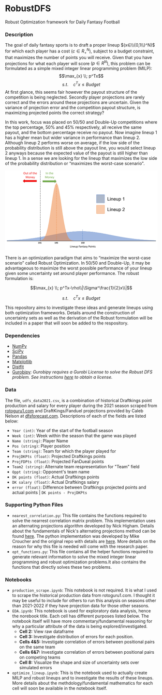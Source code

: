 # RobustDFS
Robust Optimization framework for Daily Fantasy Football

### Description
The goal of daily fantasy sports is to draft a proper lineup $(x∈\\{0,1\\}^N)$ for which each player has a cost $(c∈R_+^N)$, subject to a budget constraint, that maximizes the number of points you will receive. Given that you have projections for what each player will score $(p∈R^N)$, this problem can be formulated as a simple mixed integer linear programming problem (MILP):
$$\max_{x} \\; p^Tx$$
$$s.t. \quad c^Tx \leq Budget$$
At first glance, this seems fair however the payout structure of the competition is being neglected. Secondly player projections are rarely correct and the errors around these projections are uncertain. Given the variance of projection error and the competition payout structure, is maximizing projected points the correct strategy?

In this work, focus was placed on 50/50 and Double-Up competitions where the top percentage, 50% and 45% respectively, all receive the same payout, and the bottom percentage receive no payout. Now imagine lineup 1 has a higher mean but wider variance in performance than lineup 2. Although lineup 2 performs worse on average, if the low side of the probability distribution is still above the payout line, you would select lineup 2 anyways because the expected value of the payout is still higher than lineup 1. In a sense we are looking for the lineup that maximizes the low side of the probability distribution or “maximizes the worst-case scenario".

![alt text](https://github.com/drmbeledogu/RobustDFS/raw/main/Documents/example_lineup_comparison.jpg)

There is an optimization paradigm that aims to “maximize the worst-case scenario” called Robust Optimization. In 50/50 and Double-Up, it may be advantageous to maximize the worst possible performance of your lineup given some uncertainty set around player performance. The robust formulation is:

$$\max_{x} \\; p^Tx-\rho\\|\Sigma^\frac{1}{2}x\\|$$

$$s.t. \quad c^Tx \leq Budget$$

This repository aims to investigate these ideas and generate lineups using both optimization frameworks. Details around the construction of uncertainty sets as well as the derivation of the Robust formulation will be included in a paper that will soon be added to the respository.

### Dependencies
* [NumPy](https://numpy.org/install/)
* [SciPy](https://scipy.org/install/)
* [Pandas](https://pandas.pydata.org/docs/getting_started/install.html)
* [Matplotlib](https://matplotlib.org/stable/users/installing/index.html)
* [Distfit](https://erdogant.github.io/distfit/pages/html/Installation.html)
* [Gurobipy](https://www.gurobi.com/documentation/9.5/quickstart_mac/cs_python_installation_opt.html): _Gurobipy requires a Gurobi License to solve the Robust DFS problem. See instructions [here]() to obtain a license._

### Data
The file, `udfs_data2021.csv`, is a combination of historical Draftkings point production and salary for every player during the 2021 season scraped from [rotoguru1.com](http://rotoguru1.com/cgi-bin/fyday.pl?gameyr=dk2021) and DraftKings/Fanduel projections provided by Caleb Nelson at [dfsforecast.com](https://dfsforecast.com/). Descriptions of each of the fields are listed below:
* `Year (int)`: Year of the start of the football season
* `Week (int)`: Week within the season that the game was played
* `Name (string)`: Player Name
* `Pos (string)`: Player position
* `Team (string)`: Team for which the player played for
* `ProjDKPts (float)`: Projected Draftkings points
* `ProjFDPts (float)`: Projected FanDueal points
* `Team2 (string)`: Alternate team respresentation for "Team" field
* `Oppt (string)`: Opponent's team name
* `DK points (float)`: Actual Draftkings points
* `DK salary (float)`: Actual Draftkings salary
* `error (float)`: Difference between Draftkings projected points and actual points | `DK points - ProjDKPts`

### Supporting Python Files
* `nearest_correlation.py`: This file contains the functions required to solve the nearrest correlation matrix problem. This implementation uses an alternating projections algorithm developed by Nick Higham. Details about the fundamentals of Nick's alternating projections method can be found [here](https://www.maths.manchester.ac.uk/~higham/narep/narep369.pdf). The python implementation was developed by Mike Croucher and the original repo with details are [here](https://github.com/mikecroucher/nearest_correlation). More details on the reason for why this file is needed will come with the research paper.
* `opt_functions.py`: This file contains all the helper functions required to generate relevant information to solve the mixed integer linear programming and robust optimization problems.It also contains the functions that directly solves these two problems.

### Notebooks
* `production_scrape.ipynb`: This notebook is not required. It is what I used to scrape the historical production data from rotoguru1.com. I thought it may be useful to include for others to run this analysis on seasons other than 2021-2022 if they have projection data for those other seasons.
* `EDA.ipynb`: This notebook is used for exploratory data analysis, hence the norebook title. Each cell has different purposes listed below. The notebook itself will have more commentary/fundamental reasoning for why a particular attribute of the data is being explored/investigated.
  * **Cell 2:** View raw dataframe
  * **Cell 3:** Investigate distribution of errors for each position.
  * **Cells 4&5:** Investigate correlation of errors between positional pairs on the same team
  * **Cells 6&7:** Investigate correlation of errors between positional pairs on competing teams
  * **Cell 8:** Visualize the shape and size of uncertainty sets over simulated errors
* `optimize_lineup.ipynb`: This is the notebook used to actually create MILP and robust lineups and to investigate the results of these lineups. More details about the methdology/fundamental mathematics for each cell will soon be available in the notebook itself.
